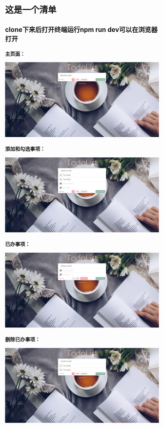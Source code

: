 # 这是一个清单

## clone下来后打开终端运行npm run dev可以在浏览器打开
### 主页面：
![t1](./src/assets/images/todolist/t1.png)
### 添加和勾选事项：
![t2](./src/assets/images/todolist/t2.png)
### 已办事项：
![t3](./src/assets/images/todolist/t3.png)
### 删除已办事项：
![t4](./src/assets/images/todolist/t4.png)
